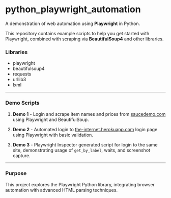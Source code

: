 # python_playwright_automation

A demonstration of web automation using **Playwright** in Python.

This repository contains example scripts to help you get started with Playwright, combined with scraping via **BeautifulSoup4** and other libraries.

### Libraries

- playwright  
- beautifulsoup4  
- requests  
- urllib3  
- lxml  

---

### Demo Scripts

1. **Demo 1** - Login and scrape item names and prices from [saucedemo.com](https://www.saucedemo.com) using Playwright and BeautifulSoup.

2. **Demo 2** - Automated login to [the-internet.herokuapp.com](https://the-internet.herokuapp.com/) login page using Playwright with basic validation.

3. **Demo 3** - Playwright Inspector generated script for login to the same site, demonstrating usage of `get_by_label`, waits, and screenshot capture.

---

### Purpose

This project explores the Playwright Python library, integrating browser automation with advanced HTML parsing techniques.
